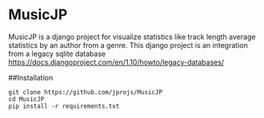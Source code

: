 # MusicJP

MusicJP is a django project for visualize statistics like track length average statistics by an author from a genre.
This django project is an integration from a legacy sqlite database https://docs.djangoproject.com/en/1.10/howto/legacy-databases/

##Installation

    git clone https://github.com/jprojs/MusicJP
    cd MusicJP
    pip install -r requirements.txt
